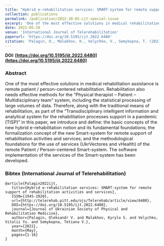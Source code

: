 ```yaml
---
title: "Hybrid e-rehabilitation services: SMART-system for remote support of rehabilitation activities and services"
collection: publications
permalink: /publication/2022-20-05-ijt-special-issue
excerpt: 'One of the most effective solutions in medical rehabilitation assistance is remote patient / person-centered rehabilitation. Rehabilitation also needs effective methods for the “Physical therapist – Patient – Multidisciplinary team” system, including the statistical processing of large volumes of data. Therefore, along with the traditional means of rehabilitation, as part of the “Transdisciplinary intelligent information and analytical system for the rehabilitation processes support in a pandemic (TISP)” in this paper, we introduce and define: the basic concepts of the new hybrid e-rehabilitation notion and its fundamental foundations; the formalization concept of the new Smart-system for remote support of rehabilitation activities and services; and the methodological foundations for the use of services (UkrVectores and vHealth) of the remote Patient / Person-centered Smart-system. The software implementation of the services of the Smart-system has been developed.'
date: 2022-05-20
venue: 'International Journal of Telerehabilitation'
paperurl: 'https://doi.org/10.5195/ijt.2022.6480'
citation: 'Palagin, O., Malakhov, K., Velychko, V., Semykopna, T. (2022). Hybrid e-rehabilitation services: SMART-system for remote support of rehabilitation activities and services. <i>International Journal of Telerehabilitation, Special Issue: Research Status Report – Ukraine<i> , 1-16.'
---
```


**DOI: [https://doi.org/10.5195/ijt.2022.6480](https://doi.org/10.5195/ijt.2022.6480)**

### Abstract
<p style="font-size:11pt">
One of the most effective solutions in medical rehabilitation assistance is remote patient / person-centered rehabilitation. Rehabilitation also needs effective methods for the “Physical therapist – Patient – Multidisciplinary team” system, including the statistical processing of large volumes of data. Therefore, along with the traditional means of rehabilitation, as part of the “Transdisciplinary intelligent information and analytical system for the rehabilitation processes support in a pandemic (TISP)” in this paper, we introduce and define: the basic concepts of the new hybrid e-rehabilitation notion and its fundamental foundations; the formalization concept of the new Smart-system for remote support of rehabilitation activities and services; and the methodological foundations for the use of services (UkrVectores and vHealth) of the remote Patient / Person-centered Smart-system. The software implementation of the services of the Smart-system has been developed.
</p>

### Bibtex (International Journal of Telerehabilitation)

```
@article{Palagin2022ijt,
   title={Hybrid e-rehabilitation services: SMART-system for remote support of rehabilitation activities and services},
   ISSN={1945-2020},
   url={http://telerehab.pitt.edu/ojs/Telerehab/article/view/6480},
   DOI={https://doi.org/10.5195/ijt.2022.6480},
   journal={Journal of Ukrainian Society of Physical and Rehabilitation Medicine},
   author={Palagin, Oleksandr V. and Malakhov, Kyrylo S. and Velychko, Vitalii Yu. and Semykopna, Tetiana V.},
   year={2022},
   month={May},
   pages={1-16}
}
```